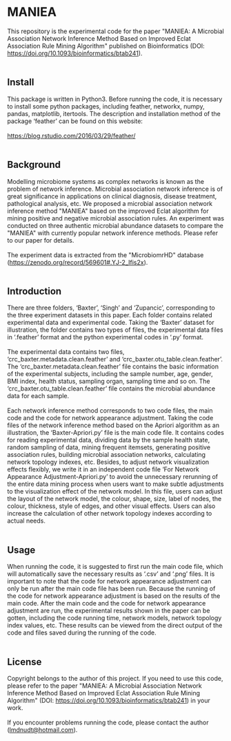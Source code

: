 # MANIEA
This repository is the experimental code for the paper "MANIEA: A Microbial Association Network Inference Method Based on Improved Eclat Association Rule Mining Algorithm" published on Bioinformatics (DOI: https://doi.org/10.1093/bioinformatics/btab241).<br><br>
## Install
This package is written in Python3. Before running the code, it is necessary to install some python packages, including feather, networkx, numpy, pandas, matplotlib, itertools. The description and installation method of the package ‘feather’ can be found on this website:<br><br>
https://blog.rstudio.com/2016/03/29/feather/<br><br>
## Background
Modelling microbiome systems as complex networks is known as the problem of network inference. Microbial association network inference is of great significance in applications on clinical diagnosis, disease treatment, pathological analysis, etc. We proposed a microbial association network inference method "MANIEA" based on the improved Eclat algorithm for mining positive and negative microbial association rules. An experiment was conducted on three authentic microbial abundance datasets to compare the "MANIEA" with currently popular network inference methods. Please refer to our paper for details.<br><br>
The experiment data is extracted from the "MicrobiomrHD" database (https://zenodo.org/record/569601#.YJ-2_Ifis2x).<br><br>
## Introduction
There are three folders, ‘Baxter’, ‘Singh’ and ‘Zupancic’, corresponding to the three experiment datasets in this paper. Each folder contains related experimental data and experimental code. Taking the ‘Baxter’ dataset for illustration, the folder contains two types of files, the experimental data files in ‘.feather’ format and the python experimental codes in ‘.py’ format.<br><br>
The experimental data contains two files, ‘crc_baxter.metadata.clean.feather’ and ‘crc_baxter.otu_table.clean.feather’. The ‘crc_baxter.metadata.clean.feather’ file contains the basic information of the experimental subjects, including the sample number, age, gender, BMI index, health status, sampling organ, sampling time and so on. The ‘crc_baxter.otu_table.clean.feather’ file contains the microbial abundance data for each sample.<br><br>
Each network inference method corresponds to two code files, the main code and the code for network appearance adjustment. Taking the code files of the network inference method based on the Apriori algorithm as an illustration, the ‘Baxter-Apriori.py’ file is the main code file. It contains codes for reading experimental data, dividing data by the sample health state, random sampling of data, mining frequent itemsets, generating positive association rules, building microbial association networks, calculating network topology indexes, etc. Besides, to adjust network visualization effects flexibly, we write it in an independent code file ‘For Network Appearance Adjustment-Apriori.py’ to avoid the unnecessary rerunning of the entire data mining process when users want to make subtle adjustments to the visualization effect of the network model. In this file, users can adjust the layout of the network model, the colour, shape, size, label of nodes, the colour, thickness, style of edges, and other visual effects. Users can also increase the calculation of other network topology indexes according to actual needs.<br><br>
## Usage
When running the code, it is suggested to first run the main code file, which will automatically save the necessary results as ‘.csv’ and ‘.png’ files. It is important to note that the code for network appearance adjustment can only be run after the main code file has been run. Because the running of the code for network appearance adjustment is based on the results of the main code. After the main code and the code for network appearance adjustment are run, the experimental results shown in the paper can be gotten, including the code running time, network models, network topology index values, etc. These results can be viewed from the direct output of the code and files saved during the running of the code.<br><br>
## License
Copyright belongs to the author of this project. If you need to use this code, please refer to the paper "MANIEA: A Microbial Association Network Inference Method Based on Improved Eclat Association Rule Mining Algorithm" (DOI: https://doi.org/10.1093/bioinformatics/btab241) in your work.<br><br>
If you encounter problems running the code, please contact the author (lmdnudt@hotmail.com).
